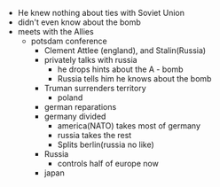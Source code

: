 - He knew nothing about ties with Soviet Union
- didn't even know about the bomb
- meets with the Allies
	- potsdam conference
		- Clement Attlee (england), and Stalin(Russia)
		- privately talks with russia
			- he drops hints about the A - bomb
			- Russia tells him he knows about the bomb
		- Truman surrenders territory
			- poland
		- german reparations
		- germany divided
			- america(NATO) takes most of germany
			- russia takes the rest
			- Splits berlin(russia no like)
		- Russia
			- controls half of europe now
		- japan